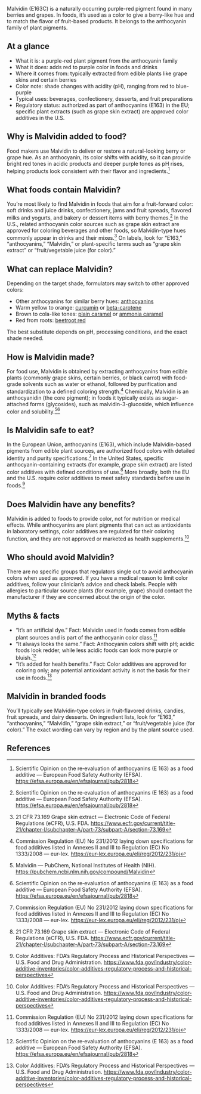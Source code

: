 Malvidin (E163C) is a naturally occurring purple-red pigment found in many berries and grapes. In foods, it’s used as a color to give a berry-like hue and to match the flavor of fruit-based products. It belongs to the anthocyanin family of plant pigments.

<!--more-->

## At a glance
- What it is: a purple-red plant pigment from the anthocyanin family
- What it does: adds red to purple color in foods and drinks
- Where it comes from: typically extracted from edible plants like grape skins and certain berries
- Color note: shade changes with acidity (pH), ranging from red to blue-purple
- Typical uses: beverages, confectionery, desserts, and fruit preparations
- Regulatory status: authorized as part of anthocyanins (E163) in the EU; specific plant extracts (such as grape skin extract) are approved color additives in the U.S.

## Why is Malvidin added to food?
Food makers use Malvidin to deliver or restore a natural-looking berry or grape hue. As an anthocyanin, its color shifts with acidity, so it can provide bright red tones in acidic products and deeper purple tones as pH rises, helping products look consistent with their flavor and ingredients.[^1]

## What foods contain Malvidin?
You’re most likely to find Malvidin in foods that aim for a fruit-forward color: soft drinks and juice drinks, confectionery, jams and fruit spreads, flavored milks and yogurts, and bakery or dessert items with berry themes.[^1] In the U.S., related anthocyanin color sources such as grape skin extract are approved for coloring beverages and other foods, so Malvidin-type hues commonly appear in drinks and their mixes.[^4] On labels, look for “E163,” “anthocyanins,” “Malvidin,” or plant-specific terms such as “grape skin extract” or “fruit/vegetable juice (for color).”

## What can replace Malvidin?
Depending on the target shade, formulators may switch to other approved colors:
- Other anthocyanins for similar berry hues: [anthocyanins](/e163-anthocyanins)
- Warm yellow to orange: [curcumin](/e100-curcumin) or [beta-carotene](/e160ai-beta-carotene)
- Brown to cola-like tones: [plain caramel](/e150a-plain-caramel) or [ammonia caramel](/e150c-ammonia-caramel)
- Red from roots: [beetroot red](/e162-beetroot-red)

The best substitute depends on pH, processing conditions, and the exact shade needed.

## How is Malvidin made?
For food use, Malvidin is obtained by extracting anthocyanins from edible plants (commonly grape skins, certain berries, or black carrot) with food-grade solvents such as water or ethanol, followed by purification and standardization to a defined coloring strength.[^2] Chemically, Malvidin is an anthocyanidin (the core pigment); in foods it typically exists as sugar-attached forms (glycosides), such as malvidin-3-glucoside, which influence color and solubility.[^3][^1]

## Is Malvidin safe to eat?
In the European Union, anthocyanins (E163), which include Malvidin-based pigments from edible plant sources, are authorized food colors with detailed identity and purity specifications.[^2] In the United States, specific anthocyanin-containing extracts (for example, grape skin extract) are listed color additives with defined conditions of use.[^4] More broadly, both the EU and the U.S. require color additives to meet safety standards before use in foods.[^5]

## Does Malvidin have any benefits?
Malvidin is added to foods to provide color, not for nutrition or medical effects. While anthocyanins are plant pigments that can act as antioxidants in laboratory settings, color additives are regulated for their coloring function, and they are not approved or marketed as health supplements.[^5]

## Who should avoid Malvidin?
There are no specific groups that regulators single out to avoid anthocyanin colors when used as approved. If you have a medical reason to limit color additives, follow your clinician’s advice and check labels. People with allergies to particular source plants (for example, grape) should contact the manufacturer if they are concerned about the origin of the color.

## Myths & facts
- “It’s an artificial dye.” Fact: Malvidin used in foods comes from edible plant sources and is part of the anthocyanin color class.[^2]
- “It always looks the same.” Fact: Anthocyanin colors shift with pH; acidic foods look redder, while less acidic foods can look more purple or bluish.[^1]
- “It’s added for health benefits.” Fact: Color additives are approved for coloring only; any potential antioxidant activity is not the basis for their use in foods.[^5]

## Malvidin in branded foods
You’ll typically see Malvidin-type colors in fruit-flavored drinks, candies, fruit spreads, and dairy desserts. On ingredient lists, look for “E163,” “anthocyanins,” “Malvidin,” “grape skin extract,” or “fruit/vegetable juice (for color).” The exact wording can vary by region and by the plant source used.

## References
[^1]: Scientific Opinion on the re‑evaluation of anthocyanins (E 163) as a food additive — European Food Safety Authority (EFSA). https://efsa.europa.eu/en/efsajournal/pub/2818
[^2]: Commission Regulation (EU) No 231/2012 laying down specifications for food additives listed in Annexes II and III to Regulation (EC) No 1333/2008 — eur-lex. https://eur-lex.europa.eu/eli/reg/2012/231/oj
[^3]: Malvidin — PubChem, National Institutes of Health (NIH). https://pubchem.ncbi.nlm.nih.gov/compound/Malvidin
[^4]: 21 CFR 73.169 Grape skin extract — Electronic Code of Federal Regulations (eCFR), U.S. FDA. https://www.ecfr.gov/current/title-21/chapter-I/subchapter-A/part-73/subpart-A/section-73.169
[^5]: Color Additives: FDA’s Regulatory Process and Historical Perspectives — U.S. Food and Drug Administration. https://www.fda.gov/industry/color-additive-inventories/color-additives-regulatory-process-and-historical-perspectives
